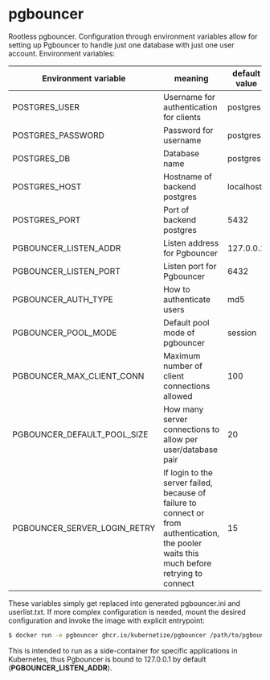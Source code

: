 # pgbouncer

Rootless pgbouncer. Configuration through environment variables allow for setting up Pgbouncer to handle just one database with just one user account. Environment variables:

Environment variable | meaning | default value
-|-|-
POSTGRES_USER | Username for authentication for clients | postgres
POSTGRES_PASSWORD | Password for username | postgres
POSTGRES_DB | Database name | postgres
POSTGRES_HOST | Hostname of backend postgres | localhost
POSTGRES_PORT | Port of backend postgres | 5432
PGBOUNCER_LISTEN_ADDR | Listen address for Pgbouncer | 127.0.0.1
PGBOUNCER_LISTEN_PORT | Listen port for Pgbouncer | 6432
PGBOUNCER_AUTH_TYPE | How to authenticate users | md5
PGBOUNCER_POOL_MODE | Default pool mode of pgbouncer | session
PGBOUNCER_MAX_CLIENT_CONN | Maximum number of client connections allowed | 100
PGBOUNCER_DEFAULT_POOL_SIZE | How many server connections to allow per user/database pair | 20
PGBOUNCER_SERVER_LOGIN_RETRY | If login to the server failed, because of failure to connect or from authentication, the pooler waits this much before retrying to connect | 15

These variables simply get replaced into generated pgbouncer.ini and userlist.txt. If more complex configuration is needed, mount the desired configuration and invoke the image with explicit entrypoint:

```bash
$ docker run -e pgbouncer ghcr.io/kubernetize/pgbouncer /path/to/pgbouncer.ini
```

This is intended to run as a side-container for specific applications in Kubernetes, thus Pgbouncer is bound to 127.0.0.1 by default (__PGBOUNCER_LISTEN_ADDR__).